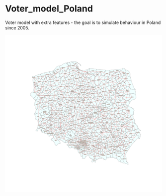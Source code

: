# Voter_model_Poland
Voter model with extra features - the goal is to simulate behaviour in Poland since 2005.

![Alt text](powiaty.png?raw=true "powiaty")
